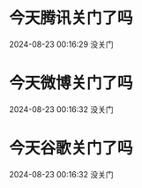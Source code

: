 # 今天腾讯关门了吗

2024-08-23 00:16:29 没关门

# 今天微博关门了吗

2024-08-23 00:16:32 没关门

# 今天谷歌关门了吗

2024-08-23 00:16:32 没关门

